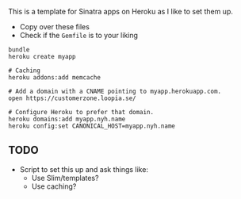 This is a template for Sinatra apps on Heroku as I like to set them up.

* Copy over these files
* Check if the `Gemfile` is to your liking

```
bundle
heroku create myapp

# Caching
heroku addons:add memcache

# Add a domain with a CNAME pointing to myapp.herokuapp.com.
open https://customerzone.loopia.se/

# Configure Heroku to prefer that domain.
heroku domains:add myapp.nyh.name
heroku config:set CANONICAL_HOST=myapp.nyh.name
```

## TODO

* Script to set this up and ask things like:
  * Use Slim/templates?
  * Use caching?
